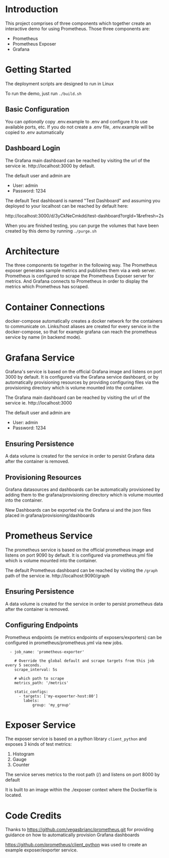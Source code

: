 # Introduction

This project comprises of three components which together create an interactive demo for using Prometheus. Those three components are:
  - Prometheus
  - Prometheus Exposer
  - Grafana

# Getting Started

The deployment scripts are designed to run in Linux

To run the demo, just run `./build.sh`

## Basic Configuration

You can *optionally* copy .env.example to .env and configure it to use available ports, etc.
If you do not create a .env file, .env.example will be copied to .env automatically

## Dashboard Login

The Grafana main dashboard can be reached by visiting the url of the service ie. http://localhost:3000 by default.

The default user and admin are

- User: admin
- Password: 1234

The default Test dashboard is named "Test Dashboard" and assuming you deployed to your localhost can be reached by default here:

http://localhost:3000/d/3yCkNeCmkdd/test-dashboard?orgId=1&refresh=2s

When you are finished testing, you can purge the volumes that have been created by this demo by running `./purge.sh`

# Architecture

The three components tie together in the following way. The Prometheus exposer generates sample metrics and publishes them via a web server. Prometheus is configured to scrape the Prometheus Exposer server for metrics. And Grafana connects to Prometheus in order to display the metrics which Prometheus has scraped.

# Container Connections

docker-compose automatically creates a docker network for the containers to communicate on. Links/host aliases are created for every service in the docker-compose, so that for example grafana can reach the prometheus service by name (in backend mode).

# Grafana Service

Grafana's service is based on the official Grafana image and listens on port 3000 by default. It is configured via the Grafana service dashboard, or by automatically provisioning resources by providing configuring files via the provisioning directory which is volume mounted into the container.

The Grafana main dashboard can be reached by visiting the url of the service ie. http://localhost:3000

The default user and admin are

- User: admin
- Password: 1234

## Ensuring Persistence

A data volume is created for the service in order to persist Grafana data after the container is removed.

## Provisioning Resources

Grafana datasources and dashboards can be automatically provisioned by adding them to the grafana/provisioning directory which is volume mounted into the container. 

New Dashboards can be exported via the Grafana ui and the json files placed in grafana/provisioning/dashboards

# Prometheus Service

The prometheus service is based on the official prometheus image and listens on port 9090 by default. It is configured via prometheus.yml file which is volume mounted into the container.

The default Prometheus dashboard can be reached by visiting the `/graph` path of the service ie. http://localhost:9090/graph

## Ensuring Persistence

A data volume is created for the service in order to persist prometheus data after the container is removed.

## Configuring Endpoints

Prometheus endpoints (ie metrics endpoints of exposers/exporters) can be configured in prometheus/prometheus.yml via new jobs.

```
  - job_name: 'prometheus-exporter'

    # Override the global default and scrape targets from this job every 5 seconds.
    scrape_interval: 5s

    # which path to scrape
    metrics_path: '/metrics'

    static_configs:
      - targets: ['my-expoerter-host:80']
        labels:
            group: 'my_group'
```

# Exposer Service

The exposer service is based on a python library `client_python` and exposes 3 kinds of test metrics:

1. Histogram 
2. Gauge
3. Counter

The service serves metrics to the root path (/) and listens on port 8000 by default

It is built to an image within the ./exposer context where the Dockerfile is located. 

# Code Credits

Thanks to https://github.com/vegasbrianc/prometheus.git for providing guidance on how to automatically provision Grafana dashboards

https://github.com/prometheus/client_python was used to create an example exposer/exporter service.
 
